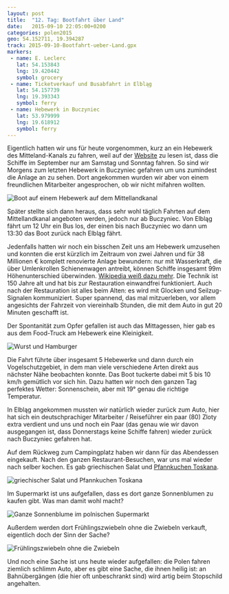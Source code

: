 ```yaml
---
layout: post
title:  "12. Tag: Bootfahrt über Land"
date:   2015-09-10 22:05:00+0200
categories: polen2015
geo: 54.152711, 19.394287
track: 2015-09-10-Bootfahrt-ueber-Land.gpx
markers:
 - name: E. Leclerc
   lat: 54.153843
   lng: 19.420442
   symbol: grocery
 - name: Ticketverkauf und Busabfahrt in Elbląg
   lat: 54.157739
   lng: 19.393343
   symbol: ferry
 - name: Hebewerk in Buczyniec
   lat: 53.979999
   lng: 19.618912
   symbol: ferry   
---
```


Eigentlich hatten wir uns für heute vorgenommen, kurz an ein Hebewerk des Mitteland-Kanals zu fahren, weil auf der
[Website](http://www.zegluga.com.pl/) zu lesen ist, dass die Schiffe im September nur am Samstag und Sonntag fahren.
So sind wir Morgens zum letzten Hebewerk in Buczyniec gefahren um uns zumindest die Anlage an zu sehen. Dort angekommen
wurden wir aber von einem freundlichen Mitarbeiter angesprochen, ob wir nicht mifahren wollten. 

![Boot auf einem Hebewerk auf dem Mittellandkanal](https://pbs.twimg.com/media/COiLysdUEAIbI6V.jpg:orig)

Später stellte sich dann heraus, dass sehr wohl täglich Fahrten auf dem Mittellandkanal angeboten werden, jedoch nur ab 
Buczyniec. Von Elbląg fährt um 12 Uhr ein Bus los, der einen bis nach Buczyniec wo dann um 13:30 das Boot zurück nach 
Elbląg fährt.

Jedenfalls hatten wir noch ein bisschen Zeit uns am Hebewerk umzusehen und konnten die erst kürzlich im Zeitraum von
zwei Jahren und für 38 Millionen € komplett renovierte Anlage bewundern: nur mit Wasserkraft, die über Umlenkrollen 
Schienenwagen antreibt, können Schiffe insgesamt 99m Höhenunterschied überwinden. [Wikipedia weiß dazu mehr](https://de.wikipedia.org/wiki/Oberl%C3%A4ndischer_Kanal).
Die Technik ist 150 Jahre alt und hat bis zur Restauration einwandfrei funktioniert. Auch nach der Restauration ist alles
beim Alten: es wird mit Glocken und Seilzug-Signalen kommuniziert. Super spannend, das mal mitzuerleben, vor allem 
angesichts der Fahrzeit von viereinhalb Stunden, die mit dem Auto in gut 20 Minuten geschafft ist.

Der Spontanität zum Opfer gefallen ist auch das Mittagessen, hier gab es aus dem Food-Truck am Hebewerk eine Kleinigkeit.

![Wurst und Hamburger](https://pbs.twimg.com/media/COkWjTpW8AQjI5o.jpg:orig)

Die Fahrt führte über insgesamt 5 Hebewerke und dann durch ein Vogelschutzgebiet, in dem man viele verschiedene Arten
direkt aus nächster Nähe beobachten konnte. Das Boot tuckerte dabei mit 5 bis 10 km/h gemütlich vor sich hin. Dazu hatten
wir noch den ganzen Tag perfektes Wetter: Sonnenschein, aber mit 19° genau die richtige Temperatur. 

In Elbląg angekommen mussten wir natürlich wieder zurück zum Auto, hier hat sich ein deutschprachiger Mitarbeiter / 
Reiseführer ein paar (80) Zloty extra verdient und uns und noch ein Paar (das genau wie wir davon ausgegangen ist, dass
Donnerstags keine Schiffe fahren) wieder zurück nach Buczyniec gefahren hat. 

Auf dem Rückweg zum Campingplatz haben wir dann für das Abendessen eingekauft. Nach den ganzen Restaurant-Besuchen, war
uns mal wieder nach selber kochen. Es gab griechischen Salat und [Pfannkuchen Toskana](http://www.essen-und-trinken.de/rezept/121523/pfannkuchen-toskana.html).

![griechischer Salat und Pfannkuchen Toskana](https://pbs.twimg.com/media/COkWkW9WEAEh05I.jpg:orig)

Im Supermarkt ist uns aufgefallen, dass es dort ganze Sonnenblumen zu kaufen gibt. Was man damit wohl macht?

![Ganze Sonnenblume im polnischen Supermarkt](https://pbs.twimg.com/media/COj5FH0WwAA6aAU.jpg:orig)

Außerdem werden dort Frühlingszwiebeln ohne die Zwiebeln verkauft, eigentlich doch der Sinn der Sache?

![Frühlingszwiebeln ohne die Zwiebeln](https://pbs.twimg.com/media/COj5GJlWIAANEHf.jpg)

Und noch eine Sache ist uns heute wieder aufgefallen: die Polen fahren ziemlich schlimm Auto, aber es gibt eine Sache, 
die ihnen heilig ist: an Bahnübergängen (die hier oft unbeschrankt sind) wird artig beim Stopschild angehalten.
